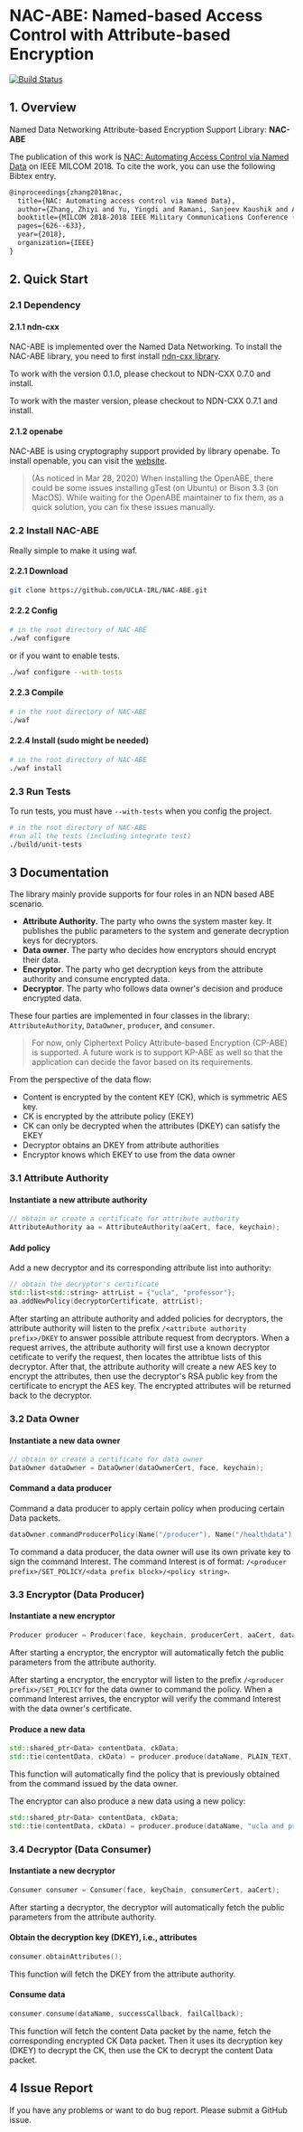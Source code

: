 # NAC-ABE: Named-based Access Control with Attribute-based Encryption

[![Build Status](https://travis-ci.org/Zhiyi-Zhang/NAC-ABE.svg?branch=master)](https://travis-ci.org/Zhiyi-Zhang/NAC-ABE)

## 1. Overview

Named Data Networking Attribute-based Encryption Support Library: **NAC-ABE**

The publication of this work is [NAC: Automating Access Control via Named Data](https://arxiv.org/abs/1902.09714) on IEEE MILCOM 2018.
To cite the work, you can use the following Bibtex entry.

```latex
@inproceedings{zhang2018nac,
  title={NAC: Automating access control via Named Data},
  author={Zhang, Zhiyi and Yu, Yingdi and Ramani, Sanjeev Kaushik and Afanasyev, Alex and Zhang, Lixia},
  booktitle={MILCOM 2018-2018 IEEE Military Communications Conference (MILCOM)},
  pages={626--633},
  year={2018},
  organization={IEEE}
}
```

## 2. Quick Start

### 2.1 Dependency

#### 2.1.1 ndn-cxx

NAC-ABE is implemented over the Named Data Networking.
To install the NAC-ABE library, you need to first install [ndn-cxx library](https://github.com/named-data/ndn-cxx).

To work with the version 0.1.0, please checkout to NDN-CXX 0.7.0 and install.

To work with the master version, please checkout to NDN-CXX 0.7.1 and install.


#### 2.1.2 openabe

NAC-ABE is using cryptography support provided by library openabe. 
To install openable, you can visit the [website](https://github.com/zeutro/openabe).

> (As noticed in Mar 28, 2020) 
> When installing the OpenABE, there could be some issues installing gTest (on Ubuntu) or Bison 3.3 (on MacOS). 
> While waiting for the OpenABE maintainer to fix them, as a quick solution, you can fix these issues manually.

### 2.2 Install NAC-ABE

Really simple to make it using waf.

#### 2.2.1 Download

```bash
git clone https://github.com/UCLA-IRL/NAC-ABE.git
```

#### 2.2.2 Config

```bash
# in the root directory of NAC-ABE
./waf configure
```

or if you want to enable tests.

```bash
./waf configure --with-tests
```

#### 2.2.3 Compile

```bash
# in the root directory of NAC-ABE
./waf
```

#### 2.2.4 Install (sudo might be needed)

```bash
# in the root directory of NAC-ABE
./waf install
```

### 2.3 Run Tests

To run tests, you must have `--with-tests` when you config the project.

```bash
# in the root directory of NAC-ABE
#run all the tests (including integrate test)
./build/unit-tests
```

## 3 Documentation

The library mainly provide supports for four roles in an NDN based ABE scenario.

* **Attribute Authority**. The party who owns the system master key. It publishes the public parameters to the system and generate decryption keys for decryptors.
* **Data owner**. The party who decides how encryptors should encrypt their data. 
* **Encryptor**. The party who get decryption keys from the attribute authority and consume encrypted data.
* **Decryptor**. The party who follows data owner's decision and produce encrypted data.

These four parties are implemented in four classes in the library: `AttributeAuthority`, `DataOwner`, `producer`, and `consumer`.

> For now, only Ciphertext Policy Attribute-based Encryption (CP-ABE) is supported. 
> A future work is to support KP-ABE as well so that the application can decide the favor based on its requirements.

From the perspective of the data flow:
* Content is encrypted by the content KEY (CK), which is symmetric AES key.
* CK is encrypted by the attribute policy (EKEY)
* CK can only be decrypted when the attributes (DKEY) can satisfy the EKEY
* Decryptor obtains an DKEY from attribute authorities
* Encryptor knows which EKEY to use from the data owner

### 3.1 Attribute Authority

#### Instantiate a new attribute authority

```c++
// obtain or create a certificate for attribute authority
AttributeAuthority aa = AttributeAuthority(aaCert, face, keychain);
```

#### Add policy

Add a new decryptor and its corresponding attribute list into authority:

```c++
// obtain the decryptor's certificate
std::list<std::string> attrList = {"ucla", "professor"};
aa.addNewPolicy(decryptorCertificate, attrList);
```

After starting an attribute authority and added policies for decryptors, 
the attribute authority will listen to the prefix `/<attribute authority prefix>/DKEY` to answer possible attribute request from decryptors.
When a request arrives, the attribute authority will first use a known decryptor cetificate to verify the request, then locates the attribtue lists of this decryptor.
After that, the attribute authority will create a new AES key to encrypt the attributes, then use the decryptor's RSA public key from the certificate to encrypt the AES key.
The encrypted attributes will be returned back to the decryptor.

### 3.2 Data Owner

#### Instantiate a new data owner

```c++
// obtain or create a certificate for data owner
DataOwner dataOwner = DataOwner(dataOwnerCert, face, keychain);
```

#### Command a data producer

Command a data producer to apply certain policy when producing certain Data packets.

```c++
dataOwner.commandProducerPolicy(Name("/producer"), Name("/healthdata"), "ucla and professor", successCallback, failCallback);
```

To command a data producer, the data owner will use its own private key to sign the command Interest.
The command Interest is of format: `/<producer prefix>/SET_POLICY/<data prefix block>/<policy string>`.

### 3.3 Encryptor (Data Producer)

#### Instantiate a new encryptor

```c++
Producer producer = Producer(face, keychain, producerCert, aaCert, dataOwnerCert);
```

After starting a encryptor, the encryptor will automatically fetch the public parameters from the attribute authority.

After starting a encryptor, the encryptor will listen to the prefix `/<producer prefix>/SET_POLICY` for the data owner to command the policy.
When a command Interest arrives, the encryptor will verify the command Interest with the data owner's certificate.

#### Produce a new data

```c++
std::shared_ptr<Data> contentData, ckData;
std::tie(contentData, ckData) = producer.produce(dataName, PLAIN_TEXT, sizeof(PLAIN_TEXT));
```

This function will automatically find the policy that is previously obtained from the command issued by the data owner.

The encryptor can also produce a new data using a new policy:

```c++
std::shared_ptr<Data> contentData, ckData;
std::tie(contentData, ckData) = producer.produce(dataName, "ucla and professor", sizeof(PLAIN_TEXT));
```

### 3.4 Decryptor (Data Consumer)

#### Instantiate a new decryptor

```c++
Consumer consumer = Consumer(face, keyChain, consumerCert, aaCert);
```

After starting a decryptor, the decryptor will automatically fetch the public parameters from the attribute authority.

#### Obtain the decryption key (DKEY), i.e., attributes

```c++
consumer.obtainAttributes();
```

This function will fetch the DKEY from the attribute authority.

#### Consume data

```c++
consumer.consume(dataName, successCallback, failCallback);
```

This function will fetch the content Data packet by the name, fetch the corresponding encrypted CK Data packet.
Then it uses its decryption key (DKEY) to decrypt the CK, then use the CK to decrypt the content Data packet.

## 4 Issue Report

If you have any problems or want to do bug report. 
Please submit a GitHub issue.
